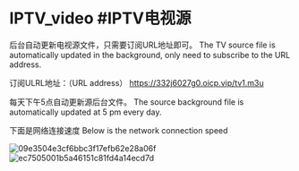 # IPTV_video   #IPTV电视源

后台自动更新电视源文件，只需要订阅URL地址即可。
The TV source file is automatically updated in the background, only need to subscribe to the URL address.

订阅ULRL地址：（URL address）
https://332j6027g0.oicp.vip/tv1.m3u

每天下午5点自动更新源后台文件。
The source background file is automatically updated at 5 pm every day.

下面是网络连接速度
Below is the network connection speed




![09e3504e3cf6bbc3f17efb62e28a06f](https://github.com/Logan-LH/IPTV_video/assets/75599934/0b93db6c-c289-4412-9b8d-828be9c27ba5)
![ec7505001b5a46151c81fd4a14ecd7d](https://github.com/Logan-LH/IPTV_video/assets/75599934/677182cb-4f8e-44c3-8173-57119aa7ce3e)
